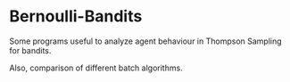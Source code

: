 # Bernoulli-Bandits

Some programs useful to analyze agent behaviour in Thompson Sampling for bandits.

Also, comparison of different batch algorithms.

